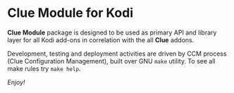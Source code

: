 # Clue Module for Kodi

**Clue Module** package is designed to be used as primary API and library
layer for all Kodi add-ons in correlation with the all **Clue** addons.

Development, testing and deployment activities are driven by CCM process (Clue 
Configuration Management), built over GNU `make` utility. To see all make rules
try `make help`.

_Enjoy!_
